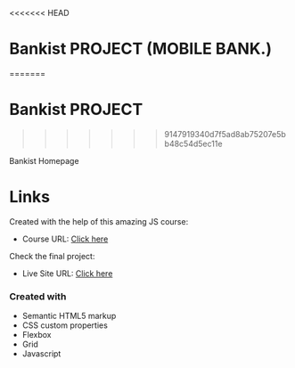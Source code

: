<<<<<<< HEAD

# Bankist PROJECT (MOBILE BANK.)

=======

# Bankist PROJECT

> > > > > > > 9147919340d7f5ad8ab75207e5bb48c54d5ec11e

Bankist Homepage

# Links

Created with the help of this amazing JS course:

- Course URL: [Click here](https://www.udemy.com/course/the-complete-javascript-course/)

Check the final project:

- Live Site URL: [Click here](https://bankisthome-iosebkhe.netlify.app/)

### Created with

- Semantic HTML5 markup
- CSS custom properties
- Flexbox
- Grid
- Javascript
